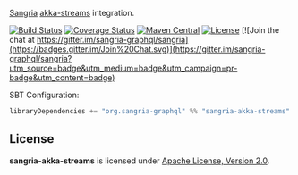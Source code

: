 [Sangria](http://sangria-graphql.org/) [akka-streams](http://doc.akka.io/docs/akka/current/scala/stream/index.html) integration.

[![Build Status](https://travis-ci.org/sangria-graphql-org/sangria-akka-streams.svg?branch=master)](https://travis-ci.org/sangria-graphql-org/sangria-akka-streams)
[![Coverage Status](http://coveralls.io/repos/sangria-graphql/sangria-akka-streams/badge.svg?branch=master&service=github)](http://coveralls.io/github/sangria-graphql/sangria-akka-streams?branch=master)
[![Maven Central](https://maven-badges.herokuapp.com/maven-central/org.sangria-graphql/sangria-akka-streams_2.11/badge.svg)](https://maven-badges.herokuapp.com/maven-central/org.sangria-graphql/sangria-akka-streams_2.11)
[![License](http://img.shields.io/:license-Apache%202-brightgreen.svg)](http://www.apache.org/licenses/LICENSE-2.0.txt)
[![Join the chat at https://gitter.im/sangria-graphql/sangria](https://badges.gitter.im/Join%20Chat.svg)](https://gitter.im/sangria-graphql/sangria?utm_source=badge&utm_medium=badge&utm_campaign=pr-badge&utm_content=badge)

SBT Configuration:

```scala
libraryDependencies += "org.sangria-graphql" %% "sangria-akka-streams" % "1.0.1"
```

## License

**sangria-akka-streams** is licensed under [Apache License, Version 2.0](http://www.apache.org/licenses/LICENSE-2.0).
